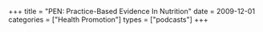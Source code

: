 +++
title = "PEN: Practice-Based Evidence In Nutrition"
date = 2009-12-01
categories = ["Health Promotion"]
types = ["podcasts"]
+++
